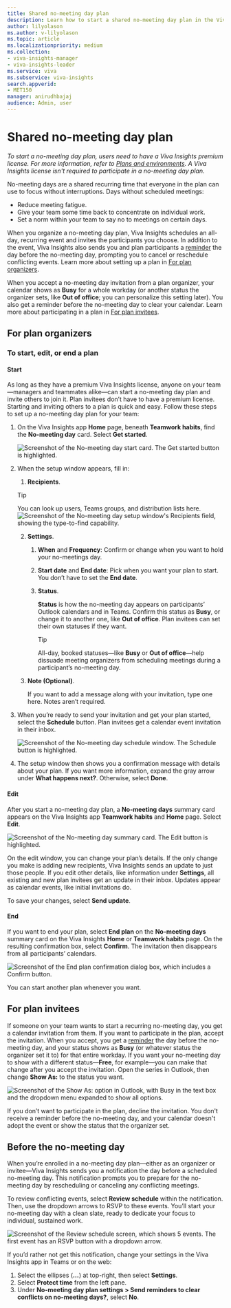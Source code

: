 ```yaml
---
title: Shared no-meeting day plan
description: Learn how to start a shared no-meeting day plan in the Viva Insights app
author: lilyolason
ms.author: v-lilyolason
ms.topic: article
ms.localizationpriority: medium 
ms.collection: 
- viva-insights-manager
- viva-insights-leader
ms.service: viva 
ms.subservice: viva-insights 
search.appverid: 
- MET150 
manager: anirudhbajaj
audience: Admin, user
---
```


# Shared no-meeting day plan

*To start a no-meeting day plan, users need to have a Viva Insights premium license. For more information, refer to [Plans and environments](../personal/Overview/plans-environments.md). A Viva Insights license isn't required to participate in a no-meeting day plan.*

No-meeting days are a shared recurring time that everyone in the plan can use to focus without interruptions. Days without scheduled meetings:

* Reduce meeting fatigue.
* Give your team some time back to concentrate on individual work. 
* Set a norm within your team to say no to meetings on certain days.

When you organize a no-meeting day plan, Viva Insights schedules an all-day, recurring event and invites the participants you choose. In addition to the event, Viva Insights also sends you and plan participants a [reminder](#before-the-no-meeting-day) the day before the no-meeting day, prompting you to cancel or reschedule conflicting events. Learn more about setting up a plan in [For plan organizers](#for-plan-organizers).

When you accept a no-meeting day invitation from a plan organizer, your calendar shows as **Busy** for a whole workday (or another status the organizer sets, like **Out of office**; you can personalize this setting later). You also get a reminder before the no-meeting day to clear your calendar. Learn more about participating in a plan in [For plan invitees](#for-plan-invitees).

## For plan organizers

### To start, edit, or end a plan

#### Start

As long as they have a premium Viva Insights license, anyone on your team—managers and teammates alike—can start a no-meeting day plan and invite others to join it. Plan invitees don’t have to have a premium license.
Starting and inviting others to a plan is quick and easy. Follow these steps to set up a no-meeting day plan for your team:

1. On the Viva Insights app **Home** page, beneath **Teamwork habits**, find the **No-meeting day** card. Select **Get started**.

    ![Screenshot of the No-meeting day start card. The Get started button is highlighted.](../images/wpa/use/nmd-start-card.png)

2. When the setup window appears, fill in:
    1. **Recipients**.

    >[!Tip]
    > You can look up users, Teams groups, and distribution lists here.
    >     ![Screenshot of the No-meeting day setup window's Recipients field, showing the type-to-find capability.](../images/wpa/use/nmd-find-dist-lists.png)

    2. **Settings**.
        1. **When** and **Frequency**: Confirm or change when you want to hold your no-meetings day.
        1. **Start date** and **End date**: Pick when you want your plan to start. You don’t have to set the **End date**.
        1. **Status**.
        
            **Status** is how the no-meeting day appears on participants’ Outlook calendars and in Teams. Confirm this status as **Busy**, or change it to another one, like **Out of office**. Plan invitees can set their own statuses if they want.
            >[!Tip]
            >All-day, booked statuses—like **Busy** or **Out of office**—help dissuade meeting organizers from scheduling meetings during a participant’s no-meeting day.
 
    1. **Note (Optional)**.

        If you want to add a message along with your invitation, type one here. Notes aren’t required.
1. When you’re ready to send your invitation and get your plan started, select the **Schedule** button. Plan invitees get a calendar event invitation in their inbox.

    ![Screenshot of the No-meeting day schedule window. The Schedule button is highlighted.](../images/wpa/use/nmd-schedule.png)

1. The setup window then shows you a confirmation message with details about your plan. If you want more information, expand the gray arrow under **What happens next?**. Otherwise, select **Done**.
 
#### Edit

After you start a no-meeting day plan, a **No-meeting days** summary card appears on the Viva Insights app **Teamwork habits** and **Home** page. Select **Edit**.

![Screenshot of the No-meeting day summary card. The Edit button is highlighted.](../images/wpa/use/nmd-summary-card.png)
 
On the edit window, you can change your plan’s details. If the only change you make is adding new recipients, Viva Insights sends an update to just those people. If you edit other details, like information under **Settings**, all existing and new plan invitees get an update in their inbox. Updates appear as calendar events, like initial invitations do.

To save your changes, select **Send update**.

#### End

If you want to end your plan, select **End plan** on the **No-meeting days** summary card on the Viva Insights **Home** or **Teamwork habits** page. On the resulting confirmation box, select **Confirm**. The invitation then disappears from all participants’ calendars.

![Screenshot of the End plan confirmation dialog box, which includes a Confirm button.](../images/wpa/use/nmd-end-plan.png)

You can start another plan whenever you want.

## For plan invitees

If someone on your team wants to start a recurring no-meeting day, you get a calendar invitation from them. If you want to participate in the plan, accept the invitation. When you accept, you get a [reminder](#before-the-no-meeting-day) the day before the no-meeting day, and your status shows as **Busy** (or whatever status the organizer set it to) for that entire workday. If you want your no-meeting day to show with a different status—**Free**, for example—you can make that change after you accept the invitation. Open the series in Outlook, then change **Show As:** to the status you want.

![Screenshot of the Show As: option in Outlook, with Busy in the text box and the dropdown menu expanded to show all options.](../images/wpa/use/nmd-calendar-status.png)

If you don’t want to participate in the plan, decline the invitation. You don't receive a reminder before the no-meeting day, and your calendar doesn't adopt the event or show the status that the organizer set.

## Before the no-meeting day

When you’re enrolled in a no-meeting day plan—either as an organizer or invitee—Viva Insights sends you a notification the day before a scheduled no-meeting day. This notification prompts you to prepare for the no-meeting day by rescheduling or canceling any conflicting meetings.

To review conflicting events, select **Review schedule** within the notification. Then, use the dropdown arrows to RSVP to these events. You’ll start your no-meeting day with a clean slate, ready to dedicate your focus to individual, sustained work.

![Screenshot of the Review schedule screen, which shows 5 events. The first event has an RSVP button with a dropdown arrow.](../images/wpa/use/no-meeting-review.png)

If you’d rather not get this notification, change your settings in the Viva Insights app in Teams or on the web:

1.	Select the ellipses (**…**) at top-right, then select **Settings**. 
2. Select **Protect time** from the left pane.
3. Under **No-meeting day plan settings > Send reminders to clear conflicts on no-meeting days?**, select **No**.